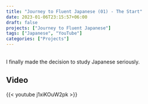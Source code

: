 ```yaml
---
title: "Journey to Fluent Japanese (01) - The Start"
date: 2023-01-06T23:15:57+06:00
draft: false
projects: ["Journey to Fluent Japanese"]
tags: ["Japanese", "YouTube"]
categories: ["Projects"]
---
```


<br>
I finally made the decision to study Japanese seriously.

## Video

{{< youtube j1xiKOuW2pk >}}